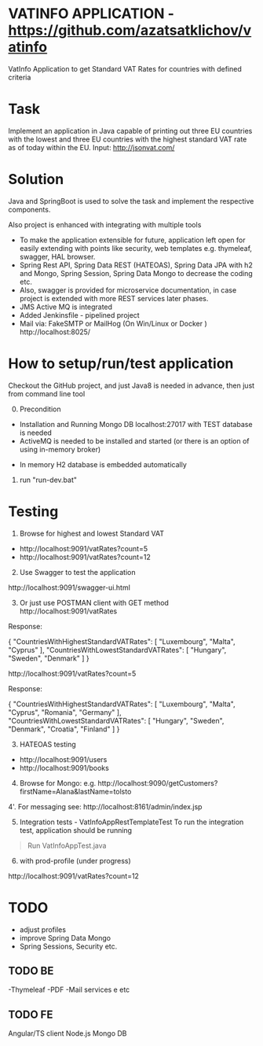 # VATINFO APPLICATION - https://github.com/azatsatklichov/vatinfo

 VatInfo Application to get Standard VAT Rates for countries with defined  criteria
 
# Task
Implement an application in Java capable of printing out three EU countries with the lowest and three EU countries with 
the highest standard VAT rate as of today within the EU.  Input: http://jsonvat.com/

# Solution 
Java and SpringBoot is used to solve the task and implement the respective components. 

Also project is enhanced with integrating with multiple tools
- To make the application extensible for future,  application left open for easily extending with points like security, web templates 
e.g. thymeleaf, swagger, HAL browser. 
- Spring Rest API, Spring Data REST (HATEOAS), Spring Data JPA with h2 and Mongo, Spring Session, Spring Data Mongo to decrease the coding etc.  
- Also, swagger is provided for microservice documentation, in case project is extended with more REST services later phases.
- JMS Active MQ is integrated 
- Added Jenkinsfile - pipelined  project
- Mail via: FakeSMTP or MailHog (On Win/Linux or Docker ) http://localhost:8025/


# How to setup/run/test application
Checkout the GitHub project, and just Java8 is needed in advance, then just from command line tool 
 
0. Precondition  
- Installation and Running Mongo DB localhost:27017 with TEST database is needed 
- ActiveMQ is needed to be installed and started (or there is an option of using in-memory broker)
+ In memory H2 database is embedded automatically  

1. run "run-dev.bat"  


# Testing

1. Browse for highest and lowest Standard VAT 

- http://localhost:9091/vatRates?count=5
- http://localhost:9091/vatRates?count=12

2. Use Swagger to test the application

http://localhost:9091/swagger-ui.html

3. Or just use POSTMAN client  with GET method 
http://localhost:9091/vatRates 

Response:

{
    "CountriesWithHighestStandardVATRates": [
        "Luxembourg",
        "Malta",
        "Cyprus"
    ],
    "CountriesWithLowestStandardVATRates": [
        "Hungary",
        "Sweden",
        "Denmark"
    ]
}


http://localhost:9091/vatRates?count=5

Response:

{
    "CountriesWithHighestStandardVATRates": [
        "Luxembourg",
        "Malta",
        "Cyprus",
        "Romania",
        "Germany"
    ],
    "CountriesWithLowestStandardVATRates": [
        "Hungary",
        "Sweden",
        "Denmark",
        "Croatia",
        "Finland"
    ]
}


3. HATEOAS testing 

- http://localhost:9091/users
- http://localhost:9091/books

4. Browse for Mongo: e.g. http://localhost:9090/getCustomers?firstName=Alana&lastName=tolsto

4'. For messaging see: http://localhost:8161/admin/index.jsp


 
5. Integration tests  - VatInfoAppRestTemplateTest
To run the integration test, application should be running 
> Run VatInfoAppTest.java 
 
6. with prod-profile (under progress)
 
http://localhost:9091/vatRates?count=12
  
# TODO
 - adjust profiles
 - improve Spring Data Mongo  
 - Spring Sessions, Security etc. 
 




TODO BE
-----
-Thymeleaf
-PDF
-Mail services
e etc 

TODO FE 
-----
Angular/TS client 
Node.js 
Mongo DB 

 
